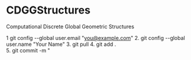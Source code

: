 # CDGGStructures
Computational Discrete Global Geometric Structures


1   git config --global user.email "you@example.com"
2.  git config --global user.name "Your Name"
3.  git pull
4.  git add .  
5.  git commit -m "




